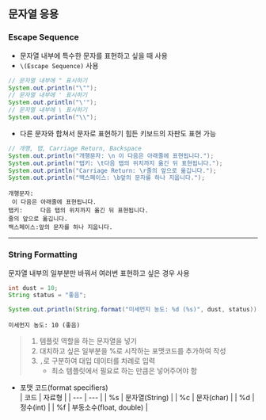 ## 문자열 응용
### Escape Sequence
- 문자열 내부에 특수한 문자를 표현하고 싶을 때 사용
- `\(Escape Sequence)` 사용

```java
// 문자열 내부에 " 표시하기
System.out.println("\"");
// 문자열 내부에 ' 표시하기
System.out.println("\'");
// 문자열 내부에 \ 표시하기
System.out.println("\\");
```

- 다른 문자와 합쳐서 문자로 표현하기 힘든 키보드의 자판도 표현 가능
```java
// 개행, 탭, Carriage Return, Backspace
System.out.println("개행문자: \n 이 다음은 아래줄에 표현됩니다.");
System.out.println("탭키: \t다음 탭의 위치까지 옮긴 뒤 표현됩니다.");
System.out.println("Carriage Return: \r줄의 앞으로 옮깁니다.");
System.out.println("백스페이스: \b앞의 문자를 하나 지웁니다.");
```
```
개행문자: 
 이 다음은 아래줄에 표현됩니다.
탭키: 	다음 탭의 위치까지 옮긴 뒤 표현됩니다.
줄의 앞으로 옮깁니다.
백스페이스:앞의 문자를 하나 지웁니다.
```
---
### String Formatting
문자열 내부의 일부분만 바꿔서 여러번 표현하고 싶은 경우 사용
```java
int dust = 10;
String status = "좋음";

System.out.println(String.format("미세먼지 농도: %d (%s)", dust, status));
```
```text
미세먼지 농도: 10 (좋음)
```
> 1. 템플릿 역할을 하는 문자열을 넣기
> 2. 대치하고 싶은 일부분을 %로 시작하는 포맷코드를 추가하여 작성
> 3. `,`로 구분하여 대입 데이터를 차례로 입력  
>    - 최소 템플릿에서 필요로 하는 만큼은 넣어주어야 함

- 포맷 코드(format specifiers)    
  | 코드 | 자료형 |
  | --- | --- |
  | %s | 문자열(String) |
  | %c | 문자(char) |
  | %d | 정수(int) |
  | %f | 부동소수(float, double) |
